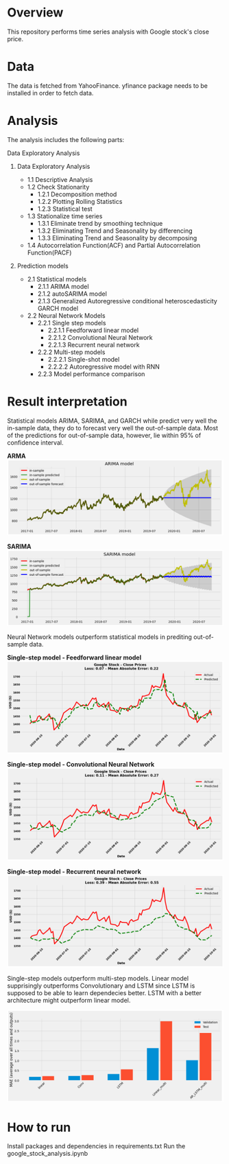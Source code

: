 # Overview
This repository performs time series analysis with Google stock's close price. 

# Data 
The data is fetched from YahooFinance. yfinance package needs to be installed in order to fetch data.

# Analysis 
The analysis includes the following parts:

Data Exploratory Analysis

1. Data Exploratory Analysis

    - 1.1 Descriptive Analysis
    - 1.2 Check Stationarity
        - 1.2.1  Decomposition method
        - 1.2.2  Plotting Rolling Statistics
        - 1.2.3  Statistical test
    - 1.3 Stationalize time series
        - 1.3.1  Eliminate trend by smoothing technique
        - 1.3.2  Eliminating Trend and Seasonality by differencing
        - 1.3.3  Eliminating Trend and Seasonality by decomposing
    - 1.4  Autocorrelation Function(ACF) and Partial Autocorrelation Function(PACF)
    
    
2. Prediction models

    - 2.1 Statistical models
        - 2.1.1 ARIMA model
        - 2.1.2  autoSARIMA model
        - 2.1.3  Generalized Autoregressive conditional heteroscedasticity GARCH model
    - 2.2  Neural Network Models
        - 2.2.1  Single step models
            - 2.2.1.1  Feedforward linear model
            - 2.2.1.2  Convolutional Neural Network
            - 2.2.1.3  Recurrent neural network
        - 2.2.2  Multi-step models
            - 2.2.2.1  Single-shot model
            - 2.2.2.2  Autoregressive model with RNN
        - 2.2.3  Model performance comparison

# Result interpretation
Statistical models ARIMA, SARIMA, and GARCH while predict very well the in-sample data, they do to forecast very well the out-of-sample data. Most of the predictions for out-of-sample data, however, lie within 95% of confidence interval.

**ARMA**
<img src="https://github.com/huongdo108/time-series-analysis-Google-stock/blob/master/images/ARIMA.PNG" align="centre">

**SARIMA**
<img src="https://github.com/huongdo108/time-series-analysis-Google-stock/blob/master/images/SARIMA.PNG" align="centre">

Neural Network models outperform statistical models in prediting out-of-sample data. 

**Single-step model - Feedforward linear model**
<img src="https://github.com/huongdo108/time-series-analysis-Google-stock/blob/master/images/linear_result.PNG" align="centre">

**Single-step model - Convolutional Neural Network**
<img src="https://github.com/huongdo108/time-series-analysis-Google-stock/blob/master/images/convolutional_result.PNG" align="centre">

**Single-step model - Recurrent neural network**
<img src="https://github.com/huongdo108/time-series-analysis-Google-stock/blob/master/images/rnn_result.PNG" align="centre">

Single-step models outperform multi-step models. Linear model supprisingly outperforms Convolutionary and LSTM since LSTM is supposed to be able to learn dependecies better. LSTM with a better architecture might outperform linear model.

<img src="https://github.com/huongdo108/time-series-analysis-Google-stock/blob/master/images/neural_results.PNG" align="centre">

# How to run
Install packages and dependencies in requirements.txt
Run the google_stock_analysis.ipynb